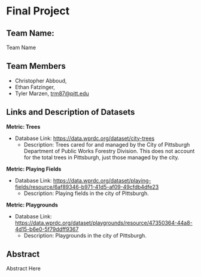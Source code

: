 # Final Project
## Team Name:
Team Name
## Team Members
* Christopher Abboud, 
* Ethan Fatzinger, 
* Tyler Marzen, trm87@pitt.edu
## Links and Description of Datasets
**Metric: Trees**
* Database Link: https://data.wprdc.org/dataset/city-trees
    * Description: Trees cared for and managed by the City of Pittsburgh Department of Public Works Forestry Division. This does not account for the total trees in Pittsburgh, just those managed by the city.

**Metric: Playing Fields**
* Database Link: https://data.wprdc.org/dataset/playing-fields/resource/6af89346-b971-41d5-af09-49cfdb4dfe23
    * Description: Playing fields in the city of Pittsburgh.
    
**Metric: Playgrounds**
* Database Link: https://data.wprdc.org/dataset/playgrounds/resource/47350364-44a8-4d15-b6e0-5f79ddff9367
    * Description: Playgrounds in the city of Pittsburgh.
## Abstract
Abstract Here

